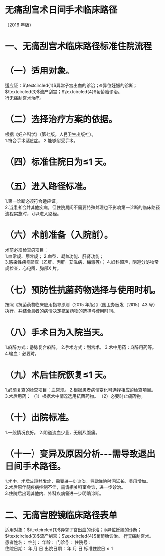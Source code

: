 # 无痛刮宫术日间手术临床路径  
（2016 年版）  
# 一、无痛刮宫术临床路径标准住院流程  
# （一）适用对象。  
适应证：$\textcircled{1}$异常子宫出血的诊治；$\circledcirc$异位妊娠的诊断；$\textcircled{3}$流产刮宫；$\textcircled{4}$葡萄胎诊治。  
行无痛刮宫术治疗。  
# （二）选择治疗方案的依据。  
根据《妇产科学》（第七版，人民卫生出版社）。  
1.符合手术适应症。 2.能够耐受手术。  
# （四）标准住院日为≤1 天。  
# （五）进入路径标准。  
1.第一诊断必须符合适应证。  
2.当患者合并其他疾病，但住院期间不需要特殊处理也不影响第一诊断的临床路径流程实施时，可以进入路径。  
# （六）术前准备（入院前）。  
术前必须检查的项目：  
1.血常规、尿常规； 2.血型、凝血功能、肝肾功能；  
3.感染性疾病筛查（乙肝、丙肝、艾滋病、梅毒等）； 4.妇科超声，阴道分泌物常规检查，心电图，胸部X 片。  
# （七）预防性抗菌药物选择与使用时机。  
按照《抗菌药物临床应用指导原则（2015 年版）》（国卫办医发〔2015〕43 号）执行，并结合患者的病情决定抗菌药物的选择与使用时间。  
# （八）手术日为入院当天。  
1.麻醉方式：静脉复合麻醉。 2.手术方式：刮宫术。 3.术中用药：麻醉用药等。 4.输血：必要时。  
# （九）术后住院恢复≤1 天。  
1.必须复查的检查项目：血常规。 2.根据患者病情变化可选择相应的检查项目。  3.术后用药： （1）根据术中情况选用抗菌药物。 （2）必要时止痛药物。  
# （十）出院标准。  
1.一般情况良好。 2.阴道流血少量，无剧烈腹痛。  
# （十一）变异及原因分析---需导致退出日间手术路径。  
1.术中、术后出现并发症，需要进一步诊治，导致住院时间延长、费用增加。  
2.术后原伴随疾病控制不佳，需请相关科室会诊，进一步诊治。  
3.住院后出现其他内、外科疾病需进一步明确诊断。  
# 二、无痛宫腔镜临床路径表单  
适用对象：$\textcircled{1}$异常子宫出血的诊治；$\circledcirc$异位妊娠的诊断；$\textcircled{3}$流产刮宫；$\textcircled{4}$葡萄胎诊治。 行无痛刮宫术。  
患者姓名：               性别：    年龄：      门诊号：        住院号：  
住院日期：       年   月   日     出院日期：     年  月  日   标准住院日${\leqslant}1$  
